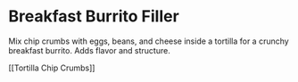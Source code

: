 # Breakfast Burrito Filler

Mix chip crumbs with eggs, beans, and cheese inside a tortilla for a crunchy breakfast burrito. Adds flavor and structure.

[[Tortilla Chip Crumbs]]